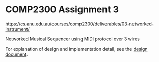 # COMP2300 Assignment 3

<https://cs.anu.edu.au/courses/comp2300/deliverables/03-networked-instrument/>

Networked Musical Sequencer using MIDI protocol over 3 wires

For explanation of design and implementation detail, see the [design document](design-document.md).
